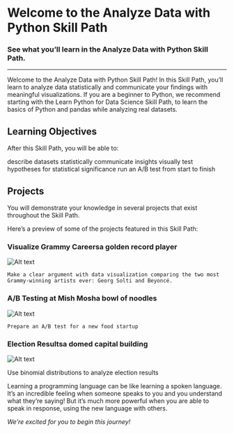 # Welcome to the Analyze Data with Python Skill Path
### See what you’ll learn in the Analyze Data with Python Skill Path.

---

Welcome to the Analyze Data with Python Skill Path! In this Skill Path, you’ll learn to analyze data statistically and communicate your findings with meaningful visualizations. If you are a beginner to Python, we recommend starting with the Learn Python for Data Science Skill Path, to learn the basics of Python and pandas while analyzing real datasets.

## Learning Objectives
After this Skill Path, you will be able to:

describe datasets statistically
communicate insights visually
test hypotheses for statistical significance
run an A/B test from start to finish

## Projects
You will demonstrate your knowledge in several projects that exist throughout the Skill Path.

Here’s a preview of some of the projects featured in this Skill Path:

### Visualize Grammy Careersa golden record player
![Alt text](https://static-assets.codecademy.com/Courses/data-viz-with-python/grammy.jpg)

`Make a clear argument with data visualization comparing the two most Grammy-winning artists ever: Georg Solti and Beyoncé.`

### A/B Testing at Mish Mosha bowl of noodles
![Alt text](https://content.codecademy.com/projects/project_thumbnails/analyze%20data%20with%20python/photo-1528510138849-786a5feddf94.jpg)

`Prepare an A/B test for a new food startup`

### Election Resultsa domed capital building
![Alt text](https://content.codecademy.com/projects/project_thumbnails/ds-path/election-binomial.jpeg)

Use binomial distributions to analyze election results

Learning a programming language can be like learning a spoken language. It’s an incredible feeling when someone speaks to you and you understand what they’re saying! But it’s much more powerful when you are able to speak in response, using the new language with others.

*We’re excited for you to begin this journey!*
